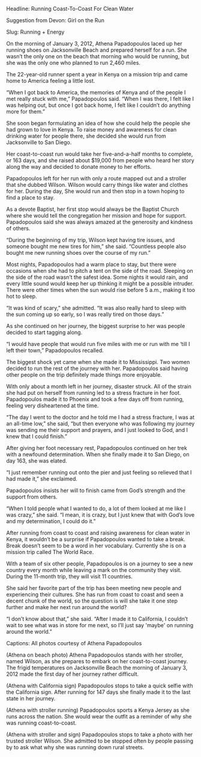 Headline: Running Coast-To-Coast For Clean Water

Suggestion from Devon: Girl on the Run 

Slug: Running + Energy 

On the morning of January 3, 2012, Athena Papadopoulos laced up her running shoes on Jacksonville Beach and prepared herself for a run. She wasn’t the only one on the beach that morning who would be running, but she was the only one who planned to run 2,460 miles.

The 22-year-old runner spent a year in Kenya on a mission trip and came home to America feeling a little lost. 	

“When I got back to America, the memories of Kenya and of the people I met really stuck with me,” Papadopoulos said. “When I was there, I felt like I was helping out, but once I got back home, I felt like I couldn’t do anything more for them.”

She soon began formulating an idea of how she could help the people she had grown to love in Kenya. To raise money and awareness for clean drinking water for people there, she decided she would run from Jacksonville to San Diego. 

Her coast-to-coast run would take her five-and-a-half months to complete, or 163 days, and she raised about $19,000 from people who heard her story along the way and decided to donate money to her efforts. 

Papadopoulos left for her run with only a route mapped out and a stroller that she dubbed Wilson. Wilson would carry things like water and clothes for her.  During the day, She would run and then stop in a town hoping to find a place to stay.

As a devote Baptist, her first stop would always be the Baptist Church where she would tell the congregation her mission and hope for support.  Papadopoulos said she was always amazed at the generosity and kindness of others.

“During the beginning of my trip, Wilson kept having tire issues, and someone bought me new tires for him,” she said. “Countless people also bought me new running shoes over the course of my run.”

Most nights, Papadopoulos had a warm place to stay, but there were occasions when she had to pitch a tent on the side of the road. Sleeping on the side of the road wasn’t the safest idea. Some nights it would rain, and every little sound would keep her up thinking it might be a possible intruder. There were other times when the sun would rise before 5 a.m., making it too hot to sleep. 

“It was kind of scary,” she admitted. “It was also really hard to sleep with the sun coming up so early, so I was really tired on those days.”

As she continued on her journey, the biggest surprise to her was people decided to start tagging along.

“I would have people that would run five miles with me or run with me ‘till I left their town,” Papadopoulos recalled. 

The biggest shock yet came when she made it to Mississippi. Two women decided to run the rest of the journey with her. Papadopoulos said having other people on the trip definitely made things more enjoyable.

With only about a month left in her journey, disaster struck. All of the strain she had put on herself from running led to a stress fracture in her foot. Papadopoulos made it to Phoenix and took a few days off from running, feeling very disheartened at the time. 

“The day I went to the doctor and he told me I had a stress fracture, I was at an all-time low,” she said, “but then everyone who was following my journey was sending me their support and prayers, and I just looked to God, and I knew that I could finish.”

After giving her foot necessary rest, Papadopoulos continued on her trek with a newfound determination. When she finally made it to San Diego, on day 163, she was elated. 

“I just remember running out onto the pier and just feeling so relieved that I had made it,” she exclaimed. 

Papadopoulos insists her will to finish came from God’s strength and the support from others.

“When I told people what I wanted to do, a lot of them looked at me like I was crazy,” she said. “I mean, it is crazy, but I just knew that with God’s love and my determination, I could do it.” 

After running from coast to coast and raising awareness for clean water in Kenya, it wouldn’t be a surprise if Papadopoulos wanted to take a break. Break doesn’t seem to be a word in her vocabulary. Currently she is on a mission trip called The World Race.

With a team of six other people, Papadopoulos is on a journey to see a new country every month while leaving a mark on the community they visit. During the 11-month trip, they will visit 11 countries. 

She said her favorite part of the trip has been meeting new people and experiencing their cultures. She has run from coast to coast and seen a decent chunk of the world, so the question is will she take it one step further and make her next run around the world? 

“I don’t know about that,” she said. “After I made it to California, I couldn’t wait to see what was in store for me next, so I’ll just say 'maybe' on running around the world.” 

Captions: All photos courtesy of Athena Papadopoulos

(Athena on beach photo) Athena Papadopoulos stands with her stroller, named Wilson, as she prepares to embark on her coast-to-coast journey.  The frigid temperatures on Jacksonville Beach the morning of January 3, 2012 made the first day of her journey rather difficult. 

(Athena with California sign) Papadopoulos stops to take a quick selfie with the California sign. After running for 147 days she finally made it to the last state in her journey. 

(Athena with stroller running) Papadopoulos sports a Kenya Jersey as she runs across the nation. She would wear the outfit as a reminder of why she was running coast-to-coast.

(Athena with stroller and sign) Papadopoulos stops to take a photo with her trusted stroller Wilson. She admitted to be stopped often by people passing by to ask what why she was running down rural streets. 

	

